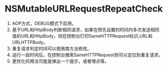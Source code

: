 # NSMutableURLRequestRepeatCheck
1. AOP方式，DEBUG模式下启用。
2. 基于URL和HttpBody判断相同请求，如果在预先设置的时间内多次发送相同值的URL和HttpBody，则在控制台打印SameHTTPRequest标识,URL和URLHTTPBody。
3. 重复请求判定时间可以使用类方法修改。
4. 运行一段时间后，在控制台搜索SameHTTPRequest则可以定位到重复请求。
5. 更优化的用法可能是弹出一个提示，或者埋点等。

